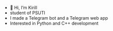 - 👋 Hi, I’m Kirill
- student of PSUTI
- I made a Telegram bot and a Telegram web app
- Interested in Python and C++ development
